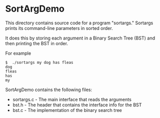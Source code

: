 SortArgDemo
===================================
This directory contains source code for a program "sortargs."
Sortargs prints its command-line parameters in sorted order.  

It does this by storing each argument in a Binary Search Tree (BST) and then printing
the BST in order.

For example
```
$  ./sortargs my dog has fleas
dog
fleas
has
my
```
 SortArgDemo contains the following files:
 * sortargs.c - The main interface that reads the arguments
 * bst.h - The header that contains the interface info for the BST
 * bst.c - The implementation of the binary search tree

